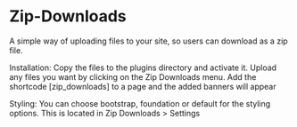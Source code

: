 # Zip-Downloads
A simple way of uploading files to your site, so users can download as a zip file.

Installation:
Copy the files to the plugins directory and activate it.
Upload any files you want by clicking on the Zip Downloads menu.
Add the shortcode [zip_downloads] to a page and the added banners will appear

Styling:
You can choose bootstrap, foundation or default for the styling options. 
This is located in Zip Downloads > Settings
